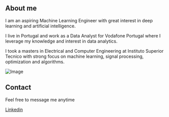 ## About me

I am an aspiring Machine Learning Engineer with great interest in deep learning and artificial intelligence.

I live in Portugal and work as a Data Analyst for Vodafone Portugal where I leverage my knowledge and interest in data analytics. 

I took a masters in Electrical and Computer Engineering at Instituto Superior Tecnico with strong focus on machine learning, signal processing, optimization and algorithms.

![Image](src/github_personal)



## Contact

Feel free to message me anytime

[Linkedin](https://www.linkedin.com/in/ruimdbras)
